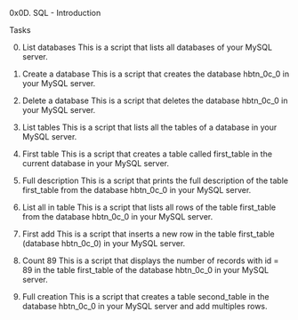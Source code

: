 0x0D. SQL - Introduction

Tasks

0. List databases
This is a script that lists all databases of your MySQL server.

1. Create a database
This is a script that creates the database hbtn_0c_0 in your MySQL server.

2. Delete a database
This is a script that deletes the database hbtn_0c_0 in your MySQL server.

3. List tables
This is a script that lists all the tables of a database in your MySQL server.

4. First table
This is a script that creates a table called first_table in the current database in your MySQL server.

5. Full description
This is a script that prints the full description of the table first_table from the database hbtn_0c_0 in your MySQL server.

6. List all in table
This is a script that lists all rows of the table first_table from the database hbtn_0c_0 in your MySQL server.

7. First add
This is a script that inserts a new row in the table first_table (database hbtn_0c_0) in your MySQL server.

8. Count 89
This is a script that displays the number of records with id = 89 in the table first_table of the database hbtn_0c_0 in your MySQL server.

9. Full creation
This is a script that creates a table second_table in the database hbtn_0c_0 in your MySQL server and add multiples rows.
